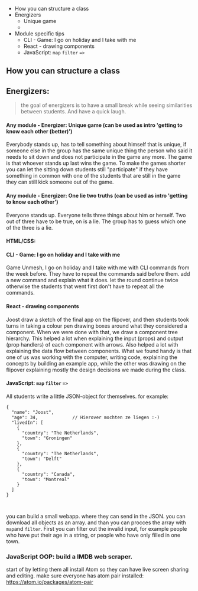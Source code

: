 - How you can structure a class
- Energizers
    + Unique game
    + 
- Module specific tips
    + CLI - Game: I go on holiday and I take with me
    + React - drawing components
    + JavaScript: `map` `filter` `=>`


## How you can structure a class


## Energizers:
> the goal of energizers is to have a small break while seeing similarities between students. And have a quick laugh.

#### Any module - Energizer: Unique game (can be used as intro 'getting to know each other (better)')
Everybody stands up, has to tell something about himself that is unique, if someone else in the group has the same unique thing the person who said it needs to sit down and does not participate in the game any more. The game is that whoever stands up last wins the game. To make the games shorter you can let the sitting down students still "participate" if they have something in common with one of the students that are still in the game they can still kick someone out of the game.

#### Any module - Energizer: One lie two truths (can be used as intro 'getting to know each other')
Everyone stands up. Everyone tells three things about him or herself. Two out of three have to be true, on is a lie. The group has to guess which one of the three is a lie.

#### HTML/CSS: 

#### CLI - Game: I go on holiday and I take with me
Game Unmesh, I go on holiday and I take with me with CLI commands from the week before. They have to repeat the commands said before them. add a new command and explain what it does. let the round continue twice otherwise the students that went first don't have to repeat all the commands.

#### React - drawing components
Joost draw a sketch of the final app on the flipover, and then students took turns in taking a colour pen drawing boxes around what they considered a component. When we were done with that, we draw a component tree hierarchy. This helped a lot when explaining the input (props) and output (prop handlers) of each component with arrows. Also helped a lot with explaining the data flow between components. What we found handy is that one of us was working with the computer, writing code, explaining the concepts by building an example app, while the other was drawing on the flipover explaining mostly the design decisions we made during the class.

#### JavaScript: `map` `filter` `=>`
All students write a little JSON-object for themselves. for example:

```
{
  "name": "Joost",
  "age": 34,             // Hierover mochten ze liegen :-)
  "livedIn": [
    {
      "country": "The Netherlands",
      "town": "Groningen"
    },
    {
      "country": "The Netherlands",
      "town": "Delft"
    },
    {
      "country": "Canada",
      "town": "Montreal"
    }
  ]
}



```

you can build a small webapp. where they can send in the JSON. you can download all objects as an array. and than you can procces the array with `map`and `filter`. First you can filter out the invalid input, for example people who have put their age in a string, or people who have only filled in one town.

### JavaScript OOP: build a IMDB web scraper.
start of by letting them all install Atom so they can have live screen sharing and editing. make sure everyone has atom pair installed: https://atom.io/packages/atom-pair





